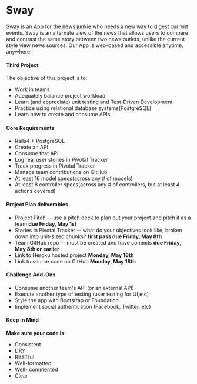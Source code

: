 # Sway

Sway is an App for the news junkie who needs a new way to digest current events. Sway is an alternate view of the news that allows users to compare and contrast the same story between two news outlets, unlike the current style view news sources. Our App is web-based and accessible anytime, anywhere. 

<h4>Third Project </h4>

The objective of this project is to:

*	Work in teams  
*	Adequately balance project workload
*	Learn (and appreciate) unit testing and Test-Driven Development
*	Practice using relational database systems(PostgreSQL)
*	Learn how to create and consume APIs

<h4>Core Requirements </h4>

*	Rails4 + PostgreSQL	
*	Create an API
*	Consume that API
*	Log real user stories in Pivotal Tracker
*	Track progress in Pivotal Tracker
*	Manage team contributions on GitHub
*	At least 16 model specs(across any # of models) 
*	At least 8 controller specs(across any # of controllers, but at least 4 actions covered)

<h4> Project Plan deliverables</h4>

*	Project Pitch -- use a pitch deck to plan out your project and pitch it as a team **due Friday, May 1st**
*	Stories in Pivotal Tracker -- what do your objectives look like, broken down into unit-sized chunks? **first pass due Friday, May 8th**
*	Team GitHub repo -- must be created and have commits **due Friday, May 8th or earlier**
*	Link to Heroku hosted project **Monday, May 18th**
*	Link to source code on GitHub **Monday, May 18th**

<h4>Challenge Add-Ons</h4>

*	Consume another team's API (or an external API)
*	Execute another type of testing (user testing for UI,etc)
*	Style the app with Bootstrap or Foundation
*	Implement social authentication (Facebook, Twitter, etc)

<h4>Keep in Mind</h4>

**Make sure your code is:**

*	Consistent
*	DRY
*	RESTful
*	Well-formatted
*	Well- commented
*	Clear
